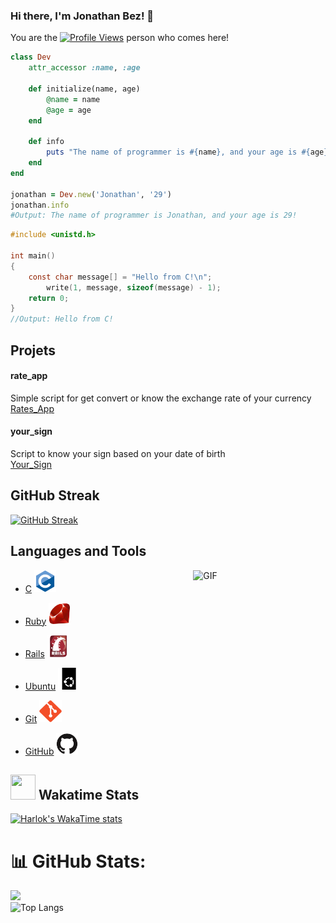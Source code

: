 ### Hi there, I'm Jonathan Bez! 👋
You are the [![Profile Views](https://komarev.com/ghpvc/?username=Jonathanbez)](https://github.com/Jonathanbez) person who comes here!

```ruby
class Dev
    attr_accessor :name, :age

    def initialize(name, age)
        @name = name
        @age = age
    end

    def info
        puts "The name of programmer is #{name}, and your age is #{age}!"
    end
end

jonathan = Dev.new('Jonathan', '29')
jonathan.info
#Output: The name of programmer is Jonathan, and your age is 29!
```
```c
#include <unistd.h>

int main()
{
    const char message[] = "Hello from C!\n";
        write(1, message, sizeof(message) - 1);
    return 0;
}
//Output: Hello from C!
```
## Projets
#### rate_app 
Simple script for get convert or know the exchange rate of your currency  
[Rates_App](https://github.com/Jonathanbez/rates_app)

#### your_sign
Script to know your sign based on your date of birth  
[Your_Sign](https://github.com/Jonathanbez/ruby_course_onebitcode/blob/master/projects/your_sign.rb)

## GitHub Streak
[![GitHub Streak](https://streak-stats.demolab.com/?user=Jonathanbez&theme=gruvbox)](https://git.io/streak-stats)

## Languages and Tools
<img align="right" alt="GIF" src="https://github.com/marcodotcastro/marcodotcastro/blob/master/code.gif?raw=true" width="42%" height="25%" />

- [C](https://stackshare.io/c)
  <img src="https://github.com/devicons/devicon/raw/master/icons/c/c-original.svg" alt="c" width="35" height="35" />

- [Ruby](https://stackshare.io/ruby)
  <img src="https://github.com/devicons/devicon/raw/master/icons/ruby/ruby-original.svg" alt="ruby" width="35" height="35" />

- [Rails](https://stackshare.io/rails)
  <img src="https://github.com/devicons/devicon/raw/master/icons/rails/rails-original-wordmark.svg" alt="rails" width="35" height="35" />

- [Ubuntu](https://stackshare.io/ubuntu)
  <img src="https://github.com/devicons/devicon/raw/master/icons/ubuntu/ubuntu-plain.svg" alt="ubuntu" width="35" height="35" />

- [Git](https://stackshare.io/git)
  <img src="https://github.com/devicons/devicon/raw/master/icons/git/git-original.svg" alt="git" width="36" height="35" />

- [GitHub](https://stackshare.io/github)
  <img src="https://github.com/devicons/devicon/raw/master/icons/github/github-original.svg" alt="github" width="35" height="35" />  
   



## <img src="https://wakatime.com/safari-pinned-tab.svg" width="40" height="40" /> Wakatime Stats
[![Harlok's WakaTime stats](https://github-readme-stats.vercel.app/api/wakatime?username=Jonathanbez&theme=dracula)](https://github.com/anuraghazra/github-readme-stats)

# 📊 GitHub Stats:
![](https://github-readme-stats.vercel.app/api?username=Jonathanbez&theme=gruvbox&hide_border=true&include_all_commits=true&count_private=true)<br/>
![Top Langs](https://github-readme-stats.vercel.app/api/top-langs/?username=Jonathanbez&layout=compact&theme=gruvbox)


<!--
**Jonathanbez/Jonathanbez** is a ✨ _special_ ✨ repository because its `README.md` (this file) appears on your GitHub profile.

Here are some ideas to get you started:

- 🔭 I’m currently working on ...
- 🌱 I’m currently learning ...
- 👯 I’m looking to collaborate on ...
- 🤔 I’m looking for help with ...
- 💬 Ask me about ...
- 📫 How to reach me: ...
- 😄 Pronouns: ...
- ⚡ Fun fact: ...
-->
